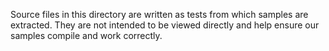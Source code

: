 Source files in this directory are written as tests from which samples are extracted.
They are not intended to be viewed directly and help ensure our samples compile and work correctly.
<!-- LINKS 
See our [list of samples](https://github.com/Azure/azure-sdk-for-net-pr/tree/main/sdk/healthinsights/Azure.Health.Insights.ClinicalMatching/samples) for more explanation about how to use this client library.
-->